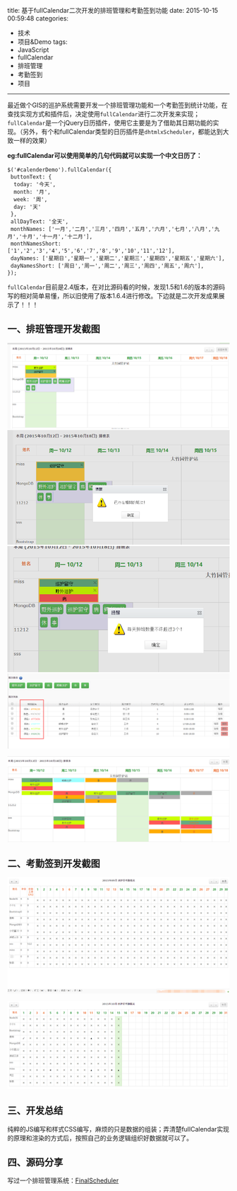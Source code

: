 title: 基于fullCalendar二次开发的排班管理和考勤签到功能
date: 2015-10-15 00:59:48
categories:
- 技术
- 项目&Demo
tags:
- JavaScript
- fullCalendar
- 排班管理
- 考勤签到
- 项目
---

最近做个GIS的巡护系统需要开发一个排班管理功能和一个考勤签到统计功能，在查找实现方式和插件后，决定使用`fullCalendar`进行二次开发来实现；`fullCalendar`是一个jQuery日历插件，使用它主要是为了借助其日期功能的实现。（另外，有个和fullCalendar类型的日历插件是`dhtmlxScheduler`，都能达到大致一样的效果）

<!-- more -->

**eg:fullCalendar可以使用简单的几句代码就可以实现一个中文日历了：**

    $('#calenderDemo').fullCalendar({
     buttonText: {
      today: '今天',
      month: '月',
      week: '周',
      day: '天'
     },
     allDayText: '全天',
     monthNames: ['一月','二月','三月','四月','五月','六月','七月','八月','九月','十月','十一月','十二月'],
     monthNamesShort: ['1','2','3','4','5','6','7','8','9','10','11','12'],
     dayNames: ['星期日','星期一','星期二','星期三','星期四','星期五','星期六'],
     dayNamesShort: ['周日','周一','周二','周三','周四','周五','周六'],
    });

`fullCalendar`目前是2.4版本，在对比源码看的时候，发现1.5和1.6的版本的源码写的相对简单易懂，所以旧使用了版本1.6.4进行修改。下边就是二次开发成果展示了！！！

## 一、排班管理开发截图


![排班的添加][1]
![排班的班次控制：不能添加相同班次][2]
![排班的班次控制：一天不能添加超过3个班次][3]
![额外的功能：班次的维护，班次颜色设定和顺序修改][4]

![设定的排班保存数据库后结果展示][5]

## 二、考勤签到开发截图

![考勤签到9月份][6]

![考勤签到10月份][7]

## 三、开发总结

纯粹的JS编写和样式CSS编写，麻烦的只是数据的组装；弄清楚fullCalendar实现的原理和渲染的方式后，按照自己的业务逻辑组织好数据就可以了。

## 四、源码分享

写过一个排班管理系统：[FinalScheduler][8]

 

  [1]: /static/img/fullcalendar_paiban_add.png
  [2]: /static/img/fullcalendar_paiban_ctrol1.png
  [3]: /static/img/fullcalendar_paiban_ctrol2.png
  [4]: /static/img/fullcalendar_plan_setting.png
  [5]: /static/img/fullcalendar_paiban_view.png
  [6]: /static/img/fullcalendar_check_1.png
  [7]: /static/img/fullcalendar_check_2.png
  [8]: https://github.com/giscafer/FinalScheduler
  